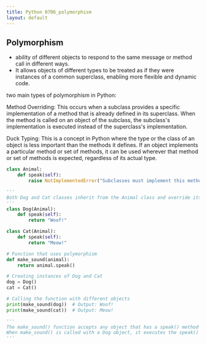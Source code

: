 ```yaml
---
title: Python 0706_polymorphism
layout: default
---
```


## Polymorphism

- ability of different objects to respond to the same message or method call in different ways. 
- It allows objects of different types to be treated as if they were instances of a common superclass, enabling more flexible and dynamic code.

two main types of polymorphism in Python:

Method Overriding: 
This occurs when a subclass provides a specific implementation of a method that is already defined in its superclass. When the method is called on an object of the subclass, the subclass's implementation is executed instead of the superclass's implementation.

Duck Typing: 
This is a concept in Python where the type or the class of an object is less important than the methods it defines. If an object implements a particular method or set of methods, it can be used wherever that method or set of methods is expected, regardless of its actual type.

```python
class Animal:
    def speak(self):
        raise NotImplementedError("Subclasses must implement this method")

'''
Both Dog and Cat classes inherit from the Animal class and override its speak() method with their own implementations.
'''
class Dog(Animal):
    def speak(self):
        return "Woof!"

class Cat(Animal):
    def speak(self):
        return "Meow!"

# Function that uses polymorphism
def make_sound(animal):
    return animal.speak()

# Creating instances of Dog and Cat
dog = Dog()
cat = Cat()

# Calling the function with different objects
print(make_sound(dog))  # Output: Woof!
print(make_sound(cat))  # Output: Meow!

'''
The make_sound() function accepts any object that has a speak() method (duck typing), allowing it to work with both Dog and Cat objects interchangeably.
When make_sound() is called with a Dog object, it executes the speak() method of the Dog class, and when called with a Cat object, it executes the speak() method of the Cat class.
'''
```
